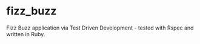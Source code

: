 # fizz_buzz
Fizz Buzz application via Test Driven Development - tested with Rspec and written in Ruby. 
